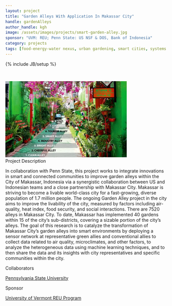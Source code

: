 ```yaml
---
layout: project
title: "Garden Alleys With Application In Makassar City"
handle: gardenAlleys
author_handle: kgh
image: /assets/images/projects/smart-garden-alley.jpg
sponsor: "UVM: REU; Penn State: US NSF & DOS, Bank of Indonesia"
category: projects
tags: [food-energy-water nexus, urban gardening, smart cities, systems thinking]
---
```

{% include JB/setup %}

&nbsp;

<img src="/assets/images/projects/smart-garden-alley.jpg" alt="Makassar, Indonesia Garden Alleys" style="width:75%;"/>

<div class="bigspacer"></div>
<div class="head">Project Description</div>
<div class="spacer"></div>

In collaboration with Penn State, this project works to integrate innovations in smart and connected communities to improve garden alleys within the City of Makassar, Indonesia via a synergistic collaboration between US and Indonesian teams and a close partnership with Makassar City. Makassar is striving to become a livable world-class city for a fast-growing, diverse population of 1.7 million people. The ongoing Garden Alley project in the city aims to improve the livability of the city, measured by factors including air-quality, heat index, food security, and social interactions. There are 7520 alleys in Makassar City. To date, Makassar has implemented 40 gardens within 15 of the city’s sub-districts, covering a sizable portion of the city’s alleys. The goal of this research is to catalyze the transformation of Makassar City’s garden alleys into smart environments by deploying a sensor network at representative green allies and conventional allies to collect data related to air quality, microclimates, and other factors, to analyze the heterogeneous data using machine learning techniques, and to then share the data and its insights with city representatives and specific communities within the city.

<div class="bigspacer"></div>
<div class="head">Collaborators</div>
<div class="spacer"></div>

[Pennsylvania State University](https://sites.psu.edu/sbslab/research/city/smart-garden-alleys/)

<div class="bigspacer"></div>
<div class="head">Sponsor</div>
<div class="spacer"></div>

[University of Vermont REU Program](https://www.uvm.edu/cems/undergraduate-research)



